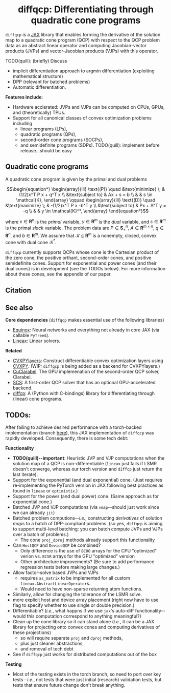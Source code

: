 <h1 align='center'>diffqcp: Differentiating through quadratic cone programs</h1>

`diffqcp` is a [JAX](https://docs.jax.dev/en/latest/) library that enables forming the derivative of the solution map to a quadratic cone program (QCP) with respect to the QCP problem data as an abstract linear operator and computing Jacobian-vector products (JVPs) and vector-Jacobian products (VJPs) with this operator.

TODO(quill): (briefly) Discuss
- implicit differentiation approach to argmin differentiation (exploiting mathematical structure)
- DPP (relevant for batched problems)
- Automatic differentiation.

**Features include**:
- Hardware acclerated: JVPs and VJPs can be computed on CPUs, GPUs, and (theoretically) TPUs.
- Support for all canonical classes of convex optimization problems including
    - linear programs (LPs),
    - quadratic programs (QPs),
    - second-order cone programs (SOCPs),
    - and semidefinite programs (SDPs). TODO(quill): implement before release...should be easy

## Quadratic cone programs

A quadratic cone program is given by the primal and dual problems

```math
\begin{equation*}
    \begin{array}{lll}
        \text{(P)} \quad &\text{minimize} \; & (1/2)x^T P x + q^T x  \\
        &\text{subject to} & Ax + s = b  \\
        & & s \in \mathcal{K},
    \end{array}
    \qquad
    \begin{array}{lll}
         \text{(D)} \quad  &\text{maximize} \; & -(1/2)x^T P x -b^T y  \\
        &\text{subject to} & Px + A^T y = -q \\
        & & y \in \mathcal{K}^*,
    \end{array}
\end{equation*}
```
where $`x \in \mathbf{R}^n`$ is the *primal* variable, $`y \in \mathbf{R}^m`$ is the *dual* variable, and $`s \in \mathbf{R}^m`$ is the primal *slack* variable. The problem data are $`P\in \mathbf{S}_+^{n}`$, $`A \in \mathbf{R}^{m \times n}`$, $`q \in \mathbf{R}^n`$, and $`b \in \mathbf{R}^m`$. We assume that $`\mathcal K \subseteq \mathbf{R}^m`$ is a nonempty, closed, convex cone with dual cone $`\mathcal{K}^*`$.

`diffqcp` currently supports QCPs whose cone is the Cartesian product of the zero cone, the positive orthant, second-order cones, and positive semidefinite cones. Support for exponential and power cones (and their dual cones) is in development (see the TODOs below).
For more information about these cones, see the appendix of our paper.

## Citation

## See also

**Core dependencies** (`diffqcp` makes essential use of the following libraries)
- [Equinox](https://github.com/patrick-kidger/equinox): Neural networks and everything not already in core JAX (via callable `PyTree`s).
- [Lineax](https://github.com/patrick-kidger/lineax): Linear solvers.

**Related** 
- [CVXPYlayers](https://github.com/cvxpy/cvxpylayers): Construct differentiable convex optimization layers using [CVXPY](https://github.com/cvxpy/cvxpy/). (WIP: `diffqcp` is being added as a backend for CVXPYlayers.)
- [CuClarabel](https://github.com/oxfordcontrol/Clarabel.jl/tree/CuClarabel): The GPU implemenation of the second-order QCP solver, Clarabel.
- [SCS](https://github.com/cvxgrp/scs): A first-order QCP solver that has an optional GPU-accelerated backend.
- [diffcp](https://github.com/cvxgrp/diffcp): A (Python with C-bindings) library for differentiating through (linear) cone programs.


## TODOs:

After failing to achieve desired performance with a torch-backed implementation (branch [here](https://github.com/cvxgrp/diffqcp/tree/torch-implementation)), this JAX implementation of `diffqcp` was rapidly developed. Consequently, there is some tech debt:

**Functionality**
- **TODO(quill)--important**: Heuristic JVP and VJP computations when the solution map of a QCP is non-differentiable (`lineax` just fails if LSMR doesn't converge, whereas our torch version and `diffcp` just return the last iterate).
- Support for the exponential (and dual exponential) cone. (Just requires re-implementing the PyTorch version in JAX following best practices as found in `lineax` or `optimistix`.)
- Support for the power (and dual power) cone. (Same approach as for exponential cone.)
- Batched JVP and VJP computations (via `vmap`--should just work since we can already `jit`)
- Batched problem computions--*i.e.*, constructing *derivatives* of solution *maps* to a batch of DPP-compliant problems. (so yes, `diffqcp` is aiming to support multi-level batching: you can batch compute JVPs and VJPs over a batch of problems.)
    - The cone `proj_dproj` methods already support this functionality
- Can `HostQCP` and `DeviceQCP` be combined?
    - Only difference is the use of `BCOO` arrays for the CPU "optimized" verion vs. `BCSR` arrays for the GPU "optimized" version
    - Other architecture improvements? (Be sure to add performance regression tests before making large changes.)
- Allow factor-solve based JVPs and VJPs
    - requires `as_matrix` to be implemented for all custom `lineax.AbstractLinearOperator`s.
    - Would need to have non-sparse returning atom functions.
- Similarly, allow for changing the tolerance of the LSMR solve.
- more explicit host and device array placement (right now have to use flag to specify whether to use single or double precision.)
- Differentiable? (*i.e.*, what happns if we use `jax`'s auto-diff functionality--would this computation correspond to anything meaningful?)
- Clean up the cone library so it can stand alone (*i.e.*, it can be a JAX library for projecting onto convex cones and computing derivatives of these projections)
    - so will require separate `proj` and `dproj` methods,
    - plus just cleaner abstractions,
    - and removal of tech debt
- See if `diffqcp` just works for distributed computations out of the box

**Testing**
- Most of the testing exists in the torch branch, so need to port over key tests--*i.e.*, not tests that were just initial (research) validation tests, but tests that ensure future change don't break anything.
